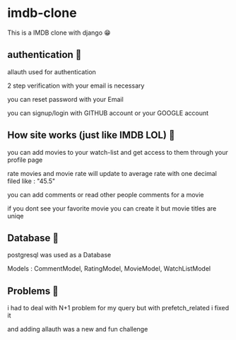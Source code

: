# imdb-clone


This is a IMDB clone with django 😁

## authentication 🔐

allauth used for authentication

2 step verification with your email is necessary

you can reset password with your Email

you can signup/login with GITHUB account or your GOOGLE account

## How site works (just like IMDB LOL) 🤔

you can add movies to your watch-list and get access to them through your profile page

rate movies and movie rate will update to average rate with one decimal filed like : "45.5"

you can add comments or read other people comments for a movie

if you dont see your favorite movie you can create it but movie titles are uniqe

## Database 👀

postgresql was used as a Database

Models : CommentModel, RatingModel, MovieModel, WatchListModel

## Problems 🥲
i had to deal with N+1 problem for my query but with prefetch_related i fixed it

and adding allauth was a new and fun challenge


